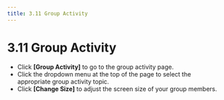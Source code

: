 ```yaml
---
title: 3.11 Group Activity
---
```


# 3.11 Group Activity

- Click **\[Group Activity]** to go to the group activity page.
- Click the dropdown menu at the top of the page to select the appropriate group activity topic.
- Click **\[Change Size]** to adjust the screen size of your group members.
